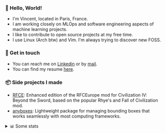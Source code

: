 ### 👋 Hello, World!

- I'm Vincent, located in Paris, France.
- I am working closely on MLOps and software engineering aspects of machine learning projects.
- I like to contribute to open source projects at my free time.
- I use Linux (Arch btw) and Vim. I'm always trying to discover new FOSS.

### 🔗 Get in touch

- You can reach me on [Linkedin](https://www.linkedin.com/in/vincent-duchauffour-3a9641155/) or by [mail](mailto:vincent.duchauffour@proton.me).
- You can find my resume [here](https://raw.githubusercontent.com/VDuchauffour/resume/main/resume.pdf).

### 📦 Side projects I made

- [RFCE](https://github.com/VDuchauffour/RFCEurope): Enhanced edition of the RFCEurope mod for Civilization IV: Beyond the Sword, based on the popular Rhye's and Fall of Civilization mod. 
- [anyboxes](https://github.com/VDuchauffour/anyboxes): Lightweight package for managing bounding boxes that works seamlessly with most computing frameworks. 

<details><summary>📊 Some stats</summary>  
  
<p align="center">
  <img alt="VDuchauffour's github stats" src="https://github-readme-stats.vercel.app/api?username=VDuchauffour&include_all_commits=true&show_icons=true&theme=react"/>
  <br />
  <img alt="VDuchauffour's streak stats" src="https://streak-stats.demolab.com?user=VDuchauffour&theme=react"/>
  <br />
  <img alt="VDuchauffour's language stats" src="https://github-readme-stats.vercel.app/api/top-langs/?username=VDuchauffour&count_private=true&include_all_commits=true&show_icons=true&layout=compact&theme=react"/>
  <!--   <br />
  <img alt="VDuchauffour's Wakatime stats" src="https://github-readme-stats.vercel.app/api/wakatime?username=VDuchauffour&theme=react"/> -->
</p>

#### 🧭 Wakatime stats
<!--START_SECTION:waka-->
![Code Time](http://img.shields.io/badge/Code%20Time-2%2C299%20hrs%2047%20mins-blue)

![Lines of code](https://img.shields.io/badge/From%20Hello%20World%20I%27ve%20Written-4.2%20million%20lines%20of%20code-blue)

**🐱 My GitHub Data** 

> 📦 986.9 kB Used in GitHub's Storage 
 > 
> 🏆 0 Contributions in the Year 2024
 > 
> 🚫 Not Opted to Hire
 > 
> 📜 10 Public Repositories 
 > 
> 🔑 2 Private Repositories 
 > 
**I'm an Early 🐤** 

```text
🌞 Morning                453 commits         ██░░░░░░░░░░░░░░░░░░░░░░░   08.02 % 
🌆 Daytime                3392 commits        ███████████████░░░░░░░░░░   60.05 % 
🌃 Evening                1585 commits        ███████░░░░░░░░░░░░░░░░░░   28.06 % 
🌙 Night                  219 commits         █░░░░░░░░░░░░░░░░░░░░░░░░   03.88 % 
```
📅 **I'm Most Productive on Monday** 

```text
Monday                   1307 commits        ██████░░░░░░░░░░░░░░░░░░░   23.14 % 
Tuesday                  1244 commits        ██████░░░░░░░░░░░░░░░░░░░   22.02 % 
Wednesday                817 commits         ████░░░░░░░░░░░░░░░░░░░░░   14.46 % 
Thursday                 1142 commits        █████░░░░░░░░░░░░░░░░░░░░   20.22 % 
Friday                   875 commits         ████░░░░░░░░░░░░░░░░░░░░░   15.49 % 
Saturday                 90 commits          ░░░░░░░░░░░░░░░░░░░░░░░░░   01.59 % 
Sunday                   174 commits         █░░░░░░░░░░░░░░░░░░░░░░░░   03.08 % 
```


📊 **This Week I Spent My Time On** 

```text
💬 Programming Languages: 
Python                   22 hrs 8 mins       ██████████████████░░░░░░░   71.80 % 
YAML                     4 hrs 4 mins        ███░░░░░░░░░░░░░░░░░░░░░░   13.24 % 
Markdown                 1 hr 18 mins        █░░░░░░░░░░░░░░░░░░░░░░░░   04.27 % 
Bash                     59 mins             █░░░░░░░░░░░░░░░░░░░░░░░░   03.23 % 
JSON                     44 mins             █░░░░░░░░░░░░░░░░░░░░░░░░   02.41 % 
```


 Last Updated on 16/10/2024 00:49:56 UTC
<!--END_SECTION:waka-->
</details>
